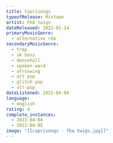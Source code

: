 ```yaml
---
title: Caprisongs
typeofRelease: Mixtape
artist: FKA twigs
dateReleased: 2022-01-14
primaryMusicGenre:
  - alternative r&b
secondaryMusicGenre:
  - trap
  - uk bass
  - dancehall
  - spoken word
  - afroswing
  - art pop
  - glitch pop
  - alt-pop
dateListened: 2022-04-04
language:
  - english
rating: 4
complete_instances:
  - 2022-04-04
  - 2022-04-05
image: "[[caprisongs - fka twigs.jpg]]"
---
```

